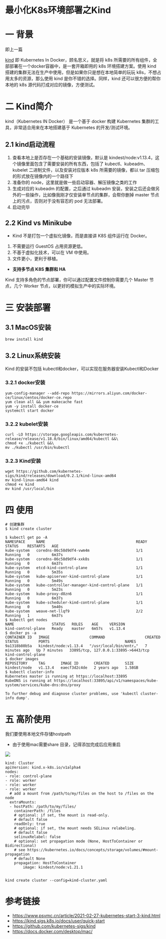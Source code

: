 # 最小化K8s环境部署之Kind

# 一 背景

即上一篇

[kind](https://link.zhihu.com/?target=https%3A//github.com/kubernetes-sigs/kind) 即 Kubernetes In Docker，顾名思义，就是将 k8s 所需要的所有组件，全部部署在一个docker容器中，是一套开箱即用的 k8s 环境搭建方案。使用 kind 搭建的集群无法在生产中使用，但是如果你只是想在本地简单的玩玩 k8s，不想占用太多的资源，那么使用 kind 是你不错的选择。同样，kind 还可以很方便的帮你本地的 k8s 源代码打成对应的镜像，方便测试。

# 二 Kind简介

kind（Kubernetes IN Docker） 是一个基于 docker 构建 Kubernetes 集群的工具，非常适合用来在本地搭建基于 Kubernetes 的开发/测试环境。

## 2.1 kind启动流程

1. 查看本地上是否存在一个基础的安装镜像，默认是 kindest/node:v1.13.4，这个镜像里面包含了需要安装的所有东西，包括了 kubectl、kubeadm、kubelet 二进制文件，以及安装对应版本 k8s 所需要的镜像，都以 tar 压缩包的形式放在镜像内的一个路径下
2. 准备你的 node，这里就是做一些启动容器、解压镜像之类的工作
3. 生成对应的 kubeadm 的配置，之后通过 kubeadm 安装，安装之后还会做另外的一些操作，比如像我刚才仅安装单节点的集群，会帮你删掉 master 节点上的污点，否则对于没有容忍的 pod 无法部署。
4. 启动完毕

## 2.2 Kind vs Minikube

* Kind 不是打包一个虚拟化镜像，而是直接讲 K8S 组件运行在 Docker。

1. 不需要运行 GuestOS 占用资源更低。
2. 不基于虚拟化技术，可以在 VM 中使用。
3. 文件更小，更利于移植。

* **支持多节点 K8S 集群和 HA**

Kind 支持多角色的节点部署，你可以通过配置文件控制你需要几个 Master 节点，几个 Worker 节点，以更好的模拟生产中的实际环境。

# 三 安装部署

## 3.1 MacOS安装

```shell
brew install kind
```



## 3.2 Linux系统安装

Kind 的安装不包括 kubectl和docker，可以实现在服务器安装Kubectl和Docker

### 3.2.1 docker安装

```yum install -y yum-utils device-mapper-persistent-data lvm2 wget
yum-config-manager --add-repo https://mirrors.aliyun.com/docker-ce/linux/centos/docker-ce.repo
yum clean all && yum makecache fast
yum -y install docker-ce
systemctl start docker
```

### 3.2.2 kubelet安装

```shell
curl -LO https://storage.googleapis.com/kubernetes-release/release/v1.18.0/bin/linux/amd64/kubectl &&\
chmod +x ./kubectl &&\
mv ./kubectl /usr/bin/kubectl
```

### 3.2.3 Kind安装

```shell
wget https://github.com/kubernetes-sigs/kind/releases/download/0.2.1/kind-linux-amd64
mv kind-linux-amd64 kind
chmod +x kind
mv kind /usr/local/bin
```

# 四 使用

```shell
# 创建集群
$ kind create cluster

$ kubectl get po -A
NAMESPACE     NAME                                         READY   STATUS    RESTARTS   AGE
kube-system   coredns-86c58d9df4-vwm4m                     1/1     Running   0          6m37s
kube-system   coredns-86c58d9df4-xxk8s                     1/1     Running   0          6m37s
kube-system   etcd-kind-control-plane                      1/1     Running   0          5m35s
kube-system   kube-apiserver-kind-control-plane            1/1     Running   0          5m49s
kube-system   kube-controller-manager-kind-control-plane   1/1     Running   0          5m23s
kube-system   kube-proxy-d8zn6                             1/1     Running   0          6m37s
kube-system   kube-scheduler-kind-control-plane            1/1     Running   0          5m40s
kube-system   weave-net-llqf9                              2/2     Running   1          6m37s
$ kubectl get nodes
NAME                 STATUS   ROLES    AGE     VERSION
kind-control-plane   Ready    master   6m57s   v1.13.4
$ docker ps -a
CONTAINER ID   IMAGE                  COMMAND                  CREATED         STATUS         PORTS                                  NAMES
9a1318b80b5a   kindest/node:v1.13.4   "/usr/local/bin/entr…"   7 minutes ago   Up 7 minutes   33895/tcp, 127.0.0.1:33895->6443/tcp   kind-control-plane
$ docker images
REPOSITORY     TAG       IMAGE ID       CREATED       SIZE
kindest/node   v1.13.4   eaecf3d2c4de   2 years ago   1.58GB
$ kubectl cluster-info
Kubernetes master is running at https://localhost:33895
KubeDNS is running at https://localhost:33895/api/v1/namespaces/kube-system/services/kube-dns:dns/proxy

To further debug and diagnose cluster problems, use 'kubectl cluster-info dump'.
```

# 五 高阶使用

我们要使用本地文件存储hostpath



* 由于使用mac需要share 目录，记得添加完成后应用重启

![](https://kaliarch-bucket-1251990360.cos.ap-beijing.myqcloud.com/blog_img/20211219084148.png)

```shell
kind: Cluster
apiVersion: kind.x-k8s.io/v1alpha4
nodes:
- role: control-plane
- role: worker
- role: worker
- role: worker
  # add a mount from /path/to/my/files on the host to /files on the node
  extraMounts:
  - hostPath: /path/to/my/files/
    containerPath: /files
    # optional: if set, the mount is read-only.
    # default false
    readOnly: true
    # optional: if set, the mount needs SELinux relabeling.
    # default false
    selinuxRelabel: false
    # optional: set propagation mode (None, HostToContainer or Bidirectional)
    # see https://kubernetes.io/docs/concepts/storage/volumes/#mount-propagation
    # default None
    propagation: HostToContainer
		image: kindest/node:v1.21.1
		
		
kind create cluster --config=kind-cluster.yaml

```





# 参考链接

* https://www.psvmc.cn/article/2021-02-27-kubernetes-start-3-kind.html
* https://kind.sigs.k8s.io/docs/user/quick-start
* https://github.com/kubernetes-sigs/kind
* https://docs.docker.com/desktop/mac/